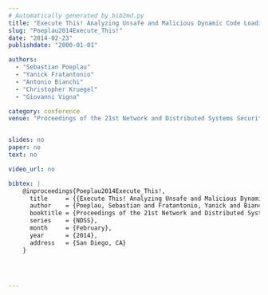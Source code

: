 ```yaml
---
# Automatically generated by bib2md.py
title: "Execute This! Analyzing Unsafe and Malicious Dynamic Code Loading in Android Applications"
slug: "Poeplau2014Execute_This!"
date: "2014-02-23"
publishdate: "2000-01-01"

authors:
  - "Sebastian Poeplau"
  - "Yanick Fratantonio"
  - "Antonio Bianchi"
  - "Christopher Kruegel"
  - "Giovanni Vigna"

category: conference
venue: "Proceedings of the 21st Network and Distributed Systems Security Symposium (NDSS)"


slides: no
paper: no
text: no

video_url: no

bibtex: |
    @inproceedings{Poeplau2014Execute_This!,
      title     = {{Execute This! Analyzing Unsafe and Malicious Dynamic Code Loading in Android Applications}},
      author    = {Poeplau, Sebastian and Fratantonio, Yanick and Bianchi, Antonio and Kruegel, Christopher and Vigna, Giovanni},
      booktitle = {Proceedings of the 21st Network and Distributed Systems Security Symposium},
      series    = {NDSS},
      month     = {February},
      year      = {2014},
      address   = {San Diego, CA}
    }




---
```


